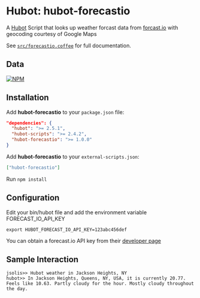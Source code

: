 # Hubot: hubot-forecastio

A [Hubot][1] Script that looks up weather forcast data from [forcast.io][2] with geocoding courtesy of Google Maps

See [`src/forecastio.coffee`](src/forecastio.coffee) for full documentation.

## Data

[![NPM](https://nodei.co/npm/hubot-forecastio.png?downloads=true&stars=true)](https://nodei.co/npm/hubot-forecastio.png?downloads=true&stars=true)

## Installation

Add **hubot-forecastio** to your `package.json` file:

```json
"dependencies": {
  "hubot": ">= 2.5.1",
  "hubot-scripts": ">= 2.4.2",
  "hubot-forecastio": ">= 1.0.0"
}
```

Add **hubot-forecastio** to your `external-scripts.json`:

```json
["hubot-forecastio"]
```

Run `npm install`

## Configuration

Edit your bin/hubot file and add the environment variable FORECAST_IO_API_KEY

```
export HUBOT_FORECAST_IO_API_KEY=123abc456def
```

You can obtain a forecast.io API key from their [developer page][3]

## Sample Interaction

```
jsolis>> Hubot weather in Jackson Heights, NY
hubot>> In Jackson Heights, Queens, NY, USA, it is currently 20.77. Feels like 10.63. Partly cloudy for the hour. Mostly cloudy throughout the day.
```

  [1]: http://hubot.github.com/
  [2]: http://forecast.io/
  [3]: https://developer.forecast.io/
